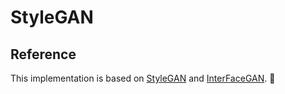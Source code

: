 # StyleGAN

## Reference

This implementation is based on [StyleGAN](https://github.com/NVlabs/stylegan) and [InterFaceGAN](https://github.com/genforce/interfacegan). 🎉
